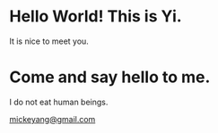 # Hello World! This is Yi.

It is nice to meet you.



# Come and say hello to me. 
I do not eat human beings.

mickeyang@gmail.com
